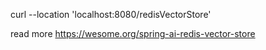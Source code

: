 curl --location 'localhost:8080/redisVectorStore'

read more https://wesome.org/spring-ai-redis-vector-store